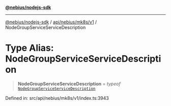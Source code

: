 [**@nebius/nodejs-sdk**](../../../../../README.md)

---

[@nebius/nodejs-sdk](../../../../../README.md) / [api/nebius/mk8s/v1](../README.md) / NodeGroupServiceServiceDescription

# Type Alias: NodeGroupServiceServiceDescription

> **NodeGroupServiceServiceDescription** = _typeof_ [`NodeGroupServiceServiceDescription`](../variables/NodeGroupServiceServiceDescription.md)

Defined in: src/api/nebius/mk8s/v1/index.ts:3943
